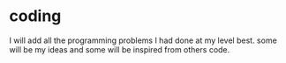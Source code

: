 # coding
I will add all the programming problems I had done at my level best. some will be my ideas and some will be inspired from others code.
